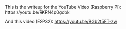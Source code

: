 This is the writeup for the YouTube Video (Raspberry Pi): https://youtu.be/RKRN4p0gobk

And this video (ESP32): https://youtu.be/BGb2t5FT-zw
